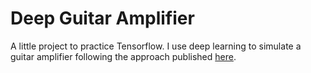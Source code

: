 # Deep Guitar Amplifier 

A little project to practice Tensorflow. I use deep learning to simulate a guitar amplifier following the approach published [here](https://www.mdpi.com/2076-3417/10/3/766/htm).


